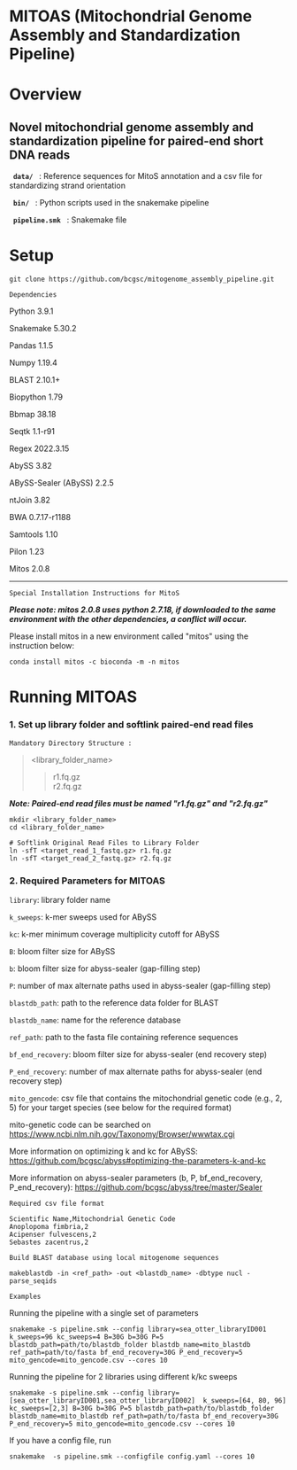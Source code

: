 # MITOAS (Mitochondrial Genome Assembly and Standardization Pipeline)

# Overview

## Novel mitochondrial genome assembly and standardization pipeline for paired-end short DNA reads




<code> <b>data/</b> </code> : Reference sequences for MitoS annotation and a csv file for standardizing strand orientation

<code> <b>bin/</b> </code> : Python scripts used in the snakemake pipeline

<code> <b>pipeline.smk</b> </code> : Snakemake file


# Setup

```
git clone https://github.com/bcgsc/mitogenome_assembly_pipeline.git
```


``` Dependencies ```

Python 3.9.1

Snakemake 5.30.2

Pandas 1.1.5

Numpy 1.19.4

BLAST 2.10.1+

Biopython 1.79

Bbmap 38.18

Seqtk 1.1-r91

Regex 2022.3.15 

AbySS 3.82

ABySS-Sealer (ABySS) 2.2.5

ntJoin 3.82

BWA 0.7.17-r1188

Samtools 1.10

Pilon 1.23

Mitos 2.0.8


---

```Special Installation Instructions for MitoS```

***Please note: mitos 2.0.8 uses python 2.7.18, if downloaded to the same environment with the other dependencies, a conflict will occur.***

Please install mitos in a new environment called "mitos" using the instruction below:

```
conda install mitos -c bioconda -m -n mitos
```


# Running MITOAS


### 1. Set up library folder and softlink paired-end read files

```Mandatory Directory Structure :```  
> <library_folder_name>
 >> r1.fq.gz  
 >> r2.fq.gz

***Note: Paired-end read files must be named "r1.fq.gz" and "r2.fq.gz"***


```
mkdir <library_folder_name>
cd <library_folder_name>

# Softlink Original Read Files to Library Folder
ln -sfT <target_read_1_fastq.gz> r1.fq.gz
ln -sfT <target_read_2_fastq.gz> r2.fq.gz
```

### 2.  Required Parameters for MITOAS

`library`: library folder name 

`k_sweeps`: k-mer sweeps used for ABySS 

`kc`: k-mer minimum coverage multiplicity cutoff for ABySS

`B`: bloom filter size for ABySS

`b`: bloom filter size for abyss-sealer (gap-filling step)

`P`: number of max alternate paths used in abyss-sealer (gap-filling step)

`blastdb_path`: path to the reference data folder for BLAST

`blastdb_name`: name for the reference database

`ref_path`: path to the fasta file containing reference sequences

`bf_end_recovery`: bloom filter size for abyss-sealer (end recovery step)

`P_end_recovery`: number of max alternate paths for abyss-sealer (end recovery step)

`mito_gencode`: csv file that contains the mitochondrial genetic code (e.g., 2, 5) for your target species (see below for the required format)



mito-genetic code can be searched on https://www.ncbi.nlm.nih.gov/Taxonomy/Browser/wwwtax.cgi

More information on optimizing k and kc for ABySS: https://github.com/bcgsc/abyss#optimizing-the-parameters-k-and-kc

More information on abyss-sealer parameters (b, P, bf_end_recovery, P_end_recovery): https://github.com/bcgsc/abyss/tree/master/Sealer


`Required csv file format`
```
Scientific Name,Mitochondrial Genetic Code
Anoplopoma fimbria,2
Acipenser fulvescens,2
Sebastes zacentrus,2
```
`Build BLAST database using local mitogenome sequences`
```
makeblastdb -in <ref_path> -out <blastdb_name> -dbtype nucl -parse_seqids
```
`Examples`

Running the pipeline with a single set of parameters

```
snakemake -s pipeline.smk --config library=sea_otter_libraryID001 k_sweeps=96 kc_sweeps=4 B=30G b=30G P=5 blastdb_path=path/to/blastdb_folder blastdb_name=mito_blastdb ref_path=path/to/fasta bf_end_recovery=30G P_end_recovery=5 mito_gencode=mito_gencode.csv --cores 10
```


Running the pipeline for 2 libraries using different k/kc sweeps 

```
snakemake -s pipeline.smk --config library=[sea_otter_libraryID001,sea_otter_libraryID002]  k_sweeps=[64, 80, 96] kc_sweeps=[2,3] B=30G b=30G P=5 blastdb_path=path/to/blastdb_folder blastdb_name=mito_blastdb ref_path=path/to/fasta bf_end_recovery=30G P_end_recovery=5 mito_gencode=mito_gencode.csv --cores 10
```
If you have a config file, run
```
snakemake  -s pipeline.smk --configfile config.yaml --cores 10
```

